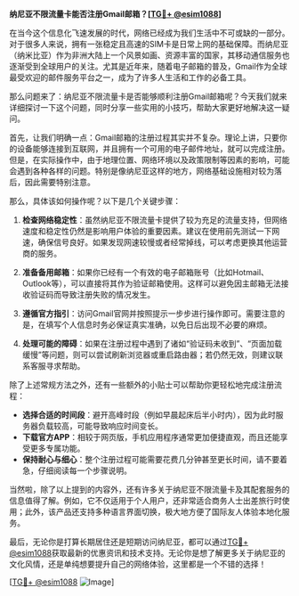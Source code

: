 **纳尼亚不限流量卡能否注册Gmail邮箱？[[TG💪+ @esim1088](https://t.me/s/esim1088)]**

在当今这个信息化飞速发展的时代，网络已经成为我们生活中不可或缺的一部分。对于很多人来说，拥有一张稳定且高速的SIM卡是日常上网的基础保障。而纳尼亚（纳米比亚）作为非洲大陆上一个风景如画、资源丰富的国家，其移动通信服务也逐渐受到全球用户的关注。尤其是近年来，随着电子邮箱的普及，Gmail作为全球最受欢迎的邮件服务平台之一，成为了许多人生活和工作的必备工具。

那么问题来了：纳尼亚不限流量卡是否能够顺利注册Gmail邮箱呢？今天我们就来详细探讨一下这个问题，同时分享一些实用的小技巧，帮助大家更好地解决这一疑问。

首先，让我们明确一点：Gmail邮箱的注册过程其实并不复杂。理论上讲，只要你的设备能够连接到互联网，并且拥有一个可用的电子邮件地址，就可以完成注册。但是，在实际操作中，由于地理位置、网络环境以及政策限制等因素的影响，可能会遇到各种各样的问题。特别是像纳尼亚这样的地方，网络基础设施相对较为落后，因此需要特别注意。

那么，具体该如何操作呢？以下是几个关键步骤：

1. **检查网络稳定性**：虽然纳尼亚不限流量卡提供了较为充足的流量支持，但网络速度和稳定性仍然是影响用户体验的重要因素。建议在使用前先测试一下网速，确保信号良好。如果发现网速较慢或者经常掉线，可以考虑更换其他运营商的服务。

2. **准备备用邮箱**：如果你已经有一个有效的电子邮箱账号（比如Hotmail、Outlook等），可以直接将其作为验证邮箱使用。这样可以避免因主邮箱无法接收验证码而导致注册失败的情况发生。

3. **遵循官方指引**：访问Gmail官网并按照提示一步步进行操作即可。需要注意的是，在填写个人信息时务必保证真实准确，以免日后出现不必要的麻烦。

4. **处理可能的障碍**：如果在注册过程中遇到了诸如“验证码未收到”、“页面加载缓慢”等问题，则可以尝试刷新浏览器或重启路由器；若仍然无效，则建议联系客服寻求帮助。

除了上述常规方法之外，还有一些额外的小贴士可以帮助你更轻松地完成注册流程：

- **选择合适的时间段**：避开高峰时段（例如早晨起床后半小时内），因为此时服务器负载较高，可能导致响应时间变长。
- **下载官方APP**：相较于网页版，手机应用程序通常更加便捷直观，而且还能享受更多专属功能。
- **保持耐心与细心**：整个注册过程可能需要花费几分钟甚至更长时间，请不要着急，仔细阅读每一个步骤说明。

当然啦，除了以上提到的内容外，还有许多关于纳尼亚不限流量卡及其配套服务的信息值得了解。例如，它不仅适用于个人用户，还非常适合商务人士出差旅行时使用；此外，该产品还支持多种语言界面切换，极大地方便了国际友人体验本地化服务。

最后，无论你是打算长期居住还是短期访问纳尼亚，都可以通过[TG💪+ @esim1088](https://t.me/s/esim1088)获取最新的优惠资讯和技术支持。无论你是想了解更多关于纳尼亚的文化风情，还是单纯想要提升自己的网络体验，这里都是一个不错的选择！

[[TG💪+ @esim1088](https://t.me/s/esim1088) ![Image](https://i.postimg.cc/4NQfJmqS/Snipaste-2025-05-13-00-14-12.png)]